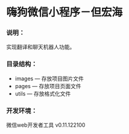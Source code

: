 # 嗨狗微信小程序－但宏海

### 说明：

实现翻译和聊天机器人功能。

### 目录结构：

- images — 存放项目图片文件
- pages — 存放项目页面文件
- utils — 存放格式化文件

### 开发环境：

微信web开发者工具 v0.11.122100

